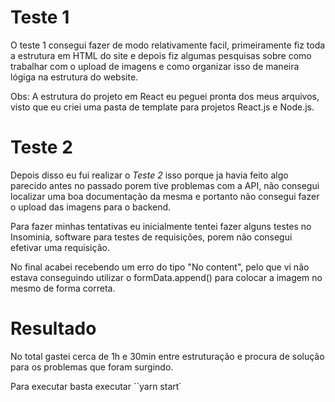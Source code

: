 # Teste 1

O teste 1 consegui fazer de modo relativamente facil, primeiramente fiz toda a estrutura em HTML do site e depois fiz algumas pesquisas sobre como trabalhar com o upload de imagens e como organizar isso de maneira lógiga na estrutura do website.

Obs: A estrutura do projeto em React eu peguei pronta dos meus arquivos, visto que eu criei uma pasta de template para projetos React.js e Node.js.

# Teste 2

Depois disso eu fui realizar o *Teste 2* isso porque ja havia feito algo parecido antes no passado porem tive problemas com a API, não consegui localizar uma boa documentação da mesma e portanto não consegui fazer o upload das imagens para o backend.

Para fazer minhas tentativas eu inicialmente tentei fazer alguns testes no Insominia, software para testes de requisições, porem não consegui efetivar uma requisição.

No final acabei recebendo um erro do tipo "No content", pelo que vi não estava conseguindo utilizar o formData.append() para colocar a imagem no mesmo de forma correta.

# Resultado

No total gastei cerca de 1h e 30min entre estruturação e procura de solução para os problemas que foram surgindo.

Para executar basta executar ``yarn start`
